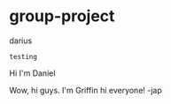 # group-project

darius

```
testing
```

Hi I'm Daniel

Wow, hi guys. I'm Griffin
hi everyone! -jap